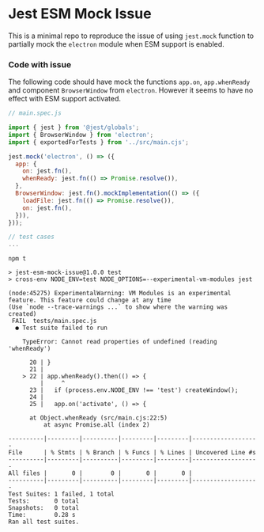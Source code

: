 # Jest ESM Mock Issue

This is a minimal repo to reproduce the issue of using `jest.mock` function
to partially mock the `electron` module when ESM support is enabled.

### Code with issue

The following code should have mock the functions `app.on`, `app.whenReady` and
component `BrowserWindow` from `electron`. However it seems to have no effect
with ESM support activated.

```js
// main.spec.js

import { jest } from '@jest/globals';
import { BrowserWindow } from 'electron';
import { exportedForTests } from '../src/main.cjs';

jest.mock('electron', () => ({
  app: {
    on: jest.fn(),
    whenReady: jest.fn(() => Promise.resolve()),
  },
  BrowserWindow: jest.fn().mockImplementation(() => ({
    loadFile: jest.fn(() => Promise.resolve()),
    on: jest.fn(),
  })),
}));

// test cases
...
```
```
npm t     

> jest-esm-mock-issue@1.0.0 test
> cross-env NODE_ENV=test NODE_OPTIONS=--experimental-vm-modules jest

(node:45275) ExperimentalWarning: VM Modules is an experimental feature. This feature could change at any time
(Use `node --trace-warnings ...` to show where the warning was created)
 FAIL  tests/main.spec.js
  ● Test suite failed to run

    TypeError: Cannot read properties of undefined (reading 'whenReady')

      20 | }
      21 |
    > 22 | app.whenReady().then(() => {
         |     ^
      23 |   if (process.env.NODE_ENV !== 'test') createWindow();
      24 |
      25 |   app.on('activate', () => {

      at Object.whenReady (src/main.cjs:22:5)
          at async Promise.all (index 2)

----------|---------|----------|---------|---------|-------------------
File      | % Stmts | % Branch | % Funcs | % Lines | Uncovered Line #s 
----------|---------|----------|---------|---------|-------------------
All files |       0 |        0 |       0 |       0 |                   
----------|---------|----------|---------|---------|-------------------
Test Suites: 1 failed, 1 total
Tests:       0 total
Snapshots:   0 total
Time:        0.28 s
Ran all test suites.
```
